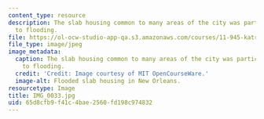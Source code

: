 ```yaml
---
content_type: resource
description: The slab housing common to many areas of the city was particularly vulnerable
  to flooding.
file: https://ol-ocw-studio-app-qa.s3.amazonaws.com/courses/11-945-katrina-practicum-spring-2006/65d8cfb9f41c4bae2560fd198c974832_IMG_0033.jpg
file_type: image/jpeg
image_metadata:
  caption: The slab housing common to many areas of the city was particularly vulnerable
    to flooding.
  credit: 'Credit: Image courtesy of MIT OpenCourseWare.'
  image-alt: Flooded slab housing in New Orleans.
resourcetype: Image
title: IMG_0033.jpg
uid: 65d8cfb9-f41c-4bae-2560-fd198c974832
---
```

